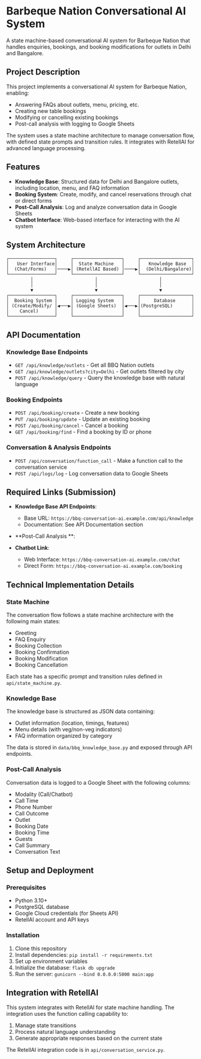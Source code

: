 # Barbeque Nation Conversational AI System

A state machine-based conversational AI system for Barbeque Nation that handles enquiries, bookings, and booking modifications for outlets in Delhi and Bangalore.

## Project Description

This project implements a conversational AI system for Barbeque Nation, enabling:

- Answering FAQs about outlets, menu, pricing, etc.
- Creating new table bookings
- Modifying or cancelling existing bookings
- Post-call analysis with logging to Google Sheets

The system uses a state machine architecture to manage conversation flow, with defined state prompts and transition rules. It integrates with RetellAI for advanced language processing.

## Features

- **Knowledge Base**: Structured data for Delhi and Bangalore outlets, including location, menu, and FAQ information
- **Booking System**: Create, modify, and cancel reservations through chat or direct forms
- **Post-Call Analysis**: Log and analyze conversation data in Google Sheets
- **Chatbot Interface**: Web-based interface for interacting with the AI system

## System Architecture

```
┌─────────────────┐     ┌──────────────────┐     ┌───────────────────┐
│   User Interface│     │  State Machine   │     │   Knowledge Base  │
│  (Chat/Forms)   │────▶│ (RetellAI Based) │────▶│  (Delhi/Bangalore)│
└─────────────────┘     └──────────────────┘     └───────────────────┘
         │                       │                       │
         │                       │                       │
         ▼                       ▼                       ▼
┌─────────────────┐     ┌──────────────────┐     ┌───────────────────┐
│  Booking System │     │ Logging System   │     │     Database      │
│ (Create/Modify/ │◀───▶│ (Google Sheets)  │◀───▶│(PostgreSQL)       │
│    Cancel)      │     │                  │     │                   │
└─────────────────┘     └──────────────────┘     └───────────────────┘
```

## API Documentation

### Knowledge Base Endpoints

- `GET /api/knowledge/outlets` - Get all BBQ Nation outlets
- `GET /api/knowledge/outlets?city=Delhi` - Get outlets filtered by city
- `POST /api/knowledge/query` - Query the knowledge base with natural language

### Booking Endpoints

- `POST /api/booking/create` - Create a new booking
- `PUT /api/booking/update` - Update an existing booking
- `POST /api/booking/cancel` - Cancel a booking
- `GET /api/booking/find` - Find a booking by ID or phone

### Conversation & Analysis Endpoints

- `POST /api/conversation/function_call` - Make a function call to the conversation service
- `POST /api/logs/log` - Log conversation data to Google Sheets

## Required Links (Submission)

- **Knowledge Base API Endpoints**: 
  - Base URL: `https://bbq-conversation-ai.example.com/api/knowledge`
  - Documentation: See API Documentation section

- **Post-Call Analysis **:

- **Chatbot Link**:
  - Web Interface: `https://bbq-conversation-ai.example.com/chat`
  - Direct Form: `https://bbq-conversation-ai.example.com/booking`

## Technical Implementation Details

### State Machine

The conversation flow follows a state machine architecture with the following main states:
- Greeting
- FAQ Enquiry
- Booking Collection
- Booking Confirmation
- Booking Modification
- Booking Cancellation

Each state has a specific prompt and transition rules defined in `api/state_machine.py`.

### Knowledge Base

The knowledge base is structured as JSON data containing:
- Outlet information (location, timings, features)
- Menu details (with veg/non-veg indicators)
- FAQ information organized by category

The data is stored in `data/bbq_knowledge_base.py` and exposed through API endpoints.

### Post-Call Analysis

Conversation data is logged to a Google Sheet with the following columns:
- Modality (Call/Chatbot)
- Call Time
- Phone Number
- Call Outcome
- Outlet
- Booking Date
- Booking Time
- Guests
- Call Summary
- Conversation Text

## Setup and Deployment

### Prerequisites

- Python 3.10+
- PostgreSQL database
- Google Cloud credentials (for Sheets API)
- RetellAI account and API keys


### Installation

1. Clone this repository
2. Install dependencies: `pip install -r requirements.txt`
3. Set up environment variables
4. Initialize the database: `flask db upgrade`
5. Run the server: `gunicorn --bind 0.0.0.0:5000 main:app`

## Integration with RetellAI

This system integrates with RetellAI for state machine handling. The integration uses the function calling capability to:
1. Manage state transitions
2. Process natural language understanding
3. Generate appropriate responses based on the current state

The RetellAI integration code is in `api/conversation_service.py`.
